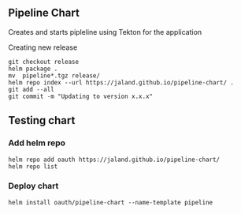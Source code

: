 ## Pipeline Chart
Creates and starts pipleline using Tekton for the application  


Creating new release

```
git checkout release
helm package .
mv  pipeline*.tgz release/
helm repo index --url https://jaland.github.io/pipeline-chart/ .
git add --all
git commit -m "Updating to version x.x.x"
```


## Testing chart

### Add helm repo
```
helm repo add oauth https://jaland.github.io/pipeline-chart/
helm repo list
```

### Deploy chart
```
helm install oauth/pipeline-chart --name-template pipeline
```
